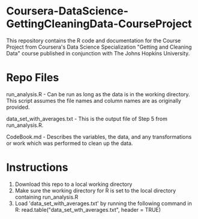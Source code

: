 # Coursera-DataScience-GettingCleaningData-CourseProject
This repository contains the R code and documentation for the Course Project from Coursera's Data Science Specialization "Getting and Cleaning Data" course published in conjunction with The Johns Hopkins University.

# Repo Files
run_analysis.R - Can be run as long as the data is in the working directory. This script assumes the file names and column names are as originally provided.

data_set_with_averages.txt - This is the output file of Step 5 from run_analysis.R.

CodeBook.md - Describes the variables, the data, and any transformations or work which was performed to clean up the data.


# Instructions
1. Download this repo to a local working directory
2. Make sure the working directory for R is set to the local directory containing run_analysis.R
3. Load 'data_set_with_averages.txt' by running the following command in R: read.table("data_set_wth_averages.txt", header = TRUE)
